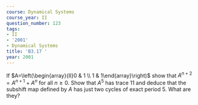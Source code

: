 ```yaml
---
course: Dynamical Systems
course_year: II
question_number: 123
tags:
- II
- '2001'
- Dynamical Systems
title: 'B3.17 '
year: 2001
---
```



If $A=\left(\begin{array}{ll}0 & 1 \\ 1 & 1\end{array}\right)$ show that $A^{n+2}=A^{n+1}+A^{n}$ for all $n \geqslant 0$. Show that $A^{5}$ has trace 11 and deduce that the subshift map defined by $A$ has just two cycles of exact period 5. What are they?